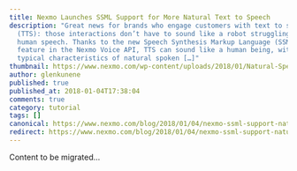 ```yaml
---
title: Nexmo Launches SSML Support for More Natural Text to Speech
description: "Great news for brands who engage customers with text to speech
  (TTS): those interactions don’t have to sound like a robot struggling to mimic
  human speech. Thanks to the new Speech Synthesis Markup Language (SSML)
  feature in the Nexmo Voice API, TTS can sound like a human being, with the
  typical characteristics of natural spoken […]"
thumbnail: https://www.nexmo.com/wp-content/uploads/2018/01/Natural-Speech.jpg
author: glenkunene
published: true
published_at: 2018-01-04T17:38:04
comments: true
category: tutorial
tags: []
canonical: https://www.nexmo.com/blog/2018/01/04/nexmo-ssml-support-natural-text-speech
redirect: https://www.nexmo.com/blog/2018/01/04/nexmo-ssml-support-natural-text-speech
---
```

Content to be migrated...